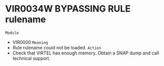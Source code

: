 # VIR0034W BYPASSING RULE rulename
`Module`
- 	VIR0000
`Meaning`
- Rule rulename could not be loaded.
`Action`
- Check that VIRTEL has enough memory. Obtain a SNAP dump and call technical support.
